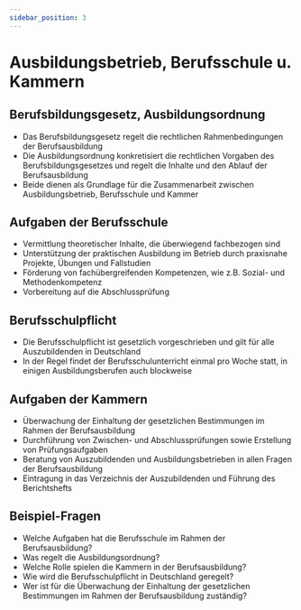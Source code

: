 ```yaml
---
sidebar_position: 3
---
```


# Ausbildungsbetrieb, Berufsschule u. Kammern

<!-- Aufgaben von Ausbildungsbetrieb, Berufsschule
und Kammern im Rahmen der Berufsausbildung

-   Berufsbildungsgesetz, Ausbildungsordnung
-   Aufgaben der Berufsschule, Berufsschulpflicht
-   Aufgaben der Kammern -->

## Berufsbildungsgesetz, Ausbildungsordnung

-   Das Berufsbildungsgesetz regelt die rechtlichen Rahmenbedingungen der Berufsausbildung
-   Die Ausbildungsordnung konkretisiert die rechtlichen Vorgaben des Berufsbildungsgesetzes und regelt die Inhalte und den Ablauf der Berufsausbildung
-   Beide dienen als Grundlage für die Zusammenarbeit zwischen Ausbildungsbetrieb, Berufsschule und Kammer

## Aufgaben der Berufsschule

-   Vermittlung theoretischer Inhalte, die überwiegend fachbezogen sind
-   Unterstützung der praktischen Ausbildung im Betrieb durch praxisnahe Projekte, Übungen und Fallstudien
-   Förderung von fachübergreifenden Kompetenzen, wie z.B. Sozial- und Methodenkompetenz
-   Vorbereitung auf die Abschlussprüfung

## Berufsschulpflicht

-   Die Berufsschulpflicht ist gesetzlich vorgeschrieben und gilt für alle Auszubildenden in Deutschland
-   In der Regel findet der Berufsschulunterricht einmal pro Woche statt, in einigen Ausbildungsberufen auch blockweise

## Aufgaben der Kammern

-   Überwachung der Einhaltung der gesetzlichen Bestimmungen im Rahmen der Berufsausbildung
-   Durchführung von Zwischen- und Abschlussprüfungen sowie Erstellung von Prüfungsaufgaben
-   Beratung von Auszubildenden und Ausbildungsbetrieben in allen Fragen der Berufsausbildung
-   Eintragung in das Verzeichnis der Auszubildenden und Führung des Berichtshefts

## Beispiel-Fragen

-   Welche Aufgaben hat die Berufsschule im Rahmen der Berufsausbildung?
-   Was regelt die Ausbildungsordnung?
-   Welche Rolle spielen die Kammern in der Berufsausbildung?
-   Wie wird die Berufsschulpflicht in Deutschland geregelt?
-   Wer ist für die Überwachung der Einhaltung der gesetzlichen Bestimmungen im Rahmen der Berufsausbildung zuständig?
